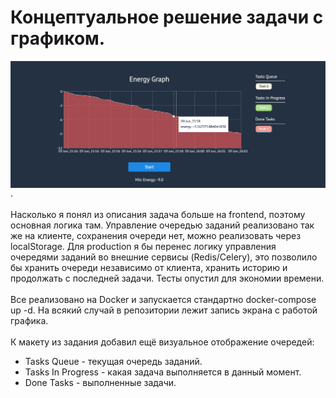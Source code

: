 # Концептуальное решение задачи с графиком.
<img src="https://github.com/spleshkov/test-graph/blob/master/Screenshot.png" width=1200 align=right>.  
<br />
Насколько я понял из описания задача больше на frontend, поэтому основная логика там.
Управление очередью заданий реализовано так же на клиенте, сохранения очереди нет, можно реализовать через localStorage.
Для production я бы перенес логику управления очередями заданий во внешние сервисы (Redis/Celery), это позволило бы хранить очереди независимо от клиента, 
хранить историю и продолжать с последней задачи.
Тесты опустил для экономии времени.  
<br />
Все реализовано на Docker и запускается стандартно docker-compose up -d.
На всякий случай в репозитории лежит запись экрана с работой графика.  
<br />
К макету из задания добавил ещё визуальное отображение очередей: 
* Tasks Queue - текущая очередь заданий.
* Tasks In Progress - какая задача выполняется в данный момент.
* Done Tasks - выполненные задачи.
